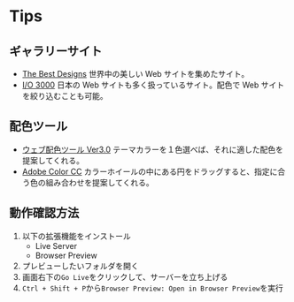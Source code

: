 # Tips

## ギャラリーサイト

- [The Best Designs](https://www.thebestdesigns.com)
  世界中の美しい Web サイトを集めたサイト。
- [I/O 3000](https://io3000.com)
  日本の Web サイトも多く扱っているサイト。配色で Web サイトを絞り込むことも可能。

## 配色ツール

- [ウェブ配色ツール Ver3.0](https://www.color-fortuna.com/color_scheme_genelator3/)
  テーマカラーを１色選べば、それに適した配色を提案してくれる。
- [Adobe Color CC](https://color.adobe.com/ja/)
  カラーホイールの中にある円をドラッグすると、指定に合う色の組み合わせを提案してくれる。

## 動作確認方法

1. 以下の拡張機能をインストール
   - Live Server
   - Browser Preview
2. プレビューしたいフォルダを開く
3. 画面右下の`Go Live`をクリックして、サーバーを立ち上げる
4. `Ctrl + Shift + P`から`Browser Preview: Open in Browser Preview`を実行

